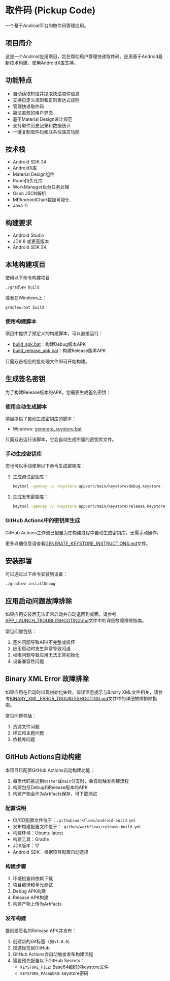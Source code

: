 # 取件码 (Pickup Code)

一个基于Android平台的取件码管理应用。

## 项目简介

这是一个Android应用项目，旨在帮助用户管理快递取件码。应用基于Android最新技术构建，使用AndroidX库支持。

## 功能特点

- 自动读取短信并提取快递取件信息
- 支持自定义规则和正则表达式规则
- 管理快递取件码
- 简洁直观的用户界面
- 基于Material Design设计规范
- 支持取件历史记录和数据统计
- 一键复制取件码和联系快递员功能

## 技术栈

- Android SDK 34
- AndroidX库
- Material Design组件
- Room持久化库
- WorkManager后台任务处理
- Gson JSON解析
- MPAndroidChart数据可视化
- Java 11

## 构建要求

- Android Studio
- JDK 8 或更高版本
- Android SDK 34

## 本地构建项目

使用以下命令构建项目：

```bash
./gradlew build
```

或者在Windows上：

```bash
gradlew.bat build
```

### 使用构建脚本

项目中提供了预定义的构建脚本，可以直接运行：

- [build_apk.bat](file:///c%3A/Users/Administrator/Downloads/2/2/build_apk.bat)：构建Debug版本APK
- [build_release_apk.bat](file:///c%3A/Users/Administrator/Downloads/2/2/build_release_apk.bat)：构建Release版本APK

只需双击相应的批处理文件即可开始构建。

## 生成签名密钥

为了构建Release版本的APK，您需要生成签名密钥：

### 使用自动生成脚本
项目提供了自动生成密钥库的脚本：
- Windows: [generate_keystore.bat](file:///c%3A/Users/Administrator/Downloads/2/2/generate_keystore.bat)

只需双击运行该脚本，它会自动生成所需的密钥库文件。

### 手动生成密钥库
您也可以手动使用以下命令生成密钥库：

1. 生成调试密钥库：
   ```bash
   keytool -genkey -v -keystore app/src/main/keystore/debug.keystore -storepass 123456 -alias debug -keypass 123456 -keyalg RSA -keysize 2048 -validity 10000 -dname "CN=Android Debug,O=Android,C=US" -storetype pkcs12
   ```

2. 生成发布密钥库：
   ```bash
   keytool -genkey -v -keystore app/src/main/keystore/release.keystore -storepass 123456 -alias release -keypass 123456 -keyalg RSA -keysize 2048 -validity 10000 -dname "CN=Android Release,O=Android,C=US" -storetype pkcs12
   ```

### GitHub Actions中的密钥库生成
GitHub Actions工作流已配置为在构建过程中自动生成密钥库，无需手动操作。

更多详细信息请查看[GENERATE_KEYSTORE_INSTRUCTIONS.md](file:///c%3A/Users/Administrator/Downloads/2/2/GENERATE_KEYSTORE_INSTRUCTIONS.md)文件。

## 安装部署

可以通过以下命令安装到设备：

```bash
./gradlew installDebug
```

## 应用启动问题故障排除

如果应用安装后无法正常启动并自动退回到桌面，请参考[APP_LAUNCH_TROUBLESHOOTING.md](file:///c%3A/Users/Administrator/Downloads/2/2/APP_LAUNCH_TROUBLESHOOTING.md)文件中的详细故障排除指南。

常见问题包括：
1. 签名问题导致APK不完整或损坏
2. 应用启动时发生异常导致闪退
3. 权限问题导致应用无法正常初始化
4. 设备兼容性问题

## Binary XML Error 故障排除

如果应用在启动时出现初始化失败，错误信息提示与Binary XML文件相关，请参考[BINARY_XML_ERROR_TROUBLESHOOTING.md](file:///c%3A/Users/Administrator/Downloads/2/2/BINARY_XML_ERROR_TROUBLESHOOTING.md)文件中的详细故障排除指南。

常见问题包括：
1. 资源文件问题
2. 样式和主题问题
3. 依赖库问题

## GitHub Actions自动构建

本项目已配置GitHub Actions自动构建功能：

1. 每当代码推送到`master`或`main`分支时，会自动触发构建流程
2. 构建包括Debug和Release版本的APK
3. 构建产物会作为Artifacts保存，可下载测试

### 配置说明

- CI/CD配置文件位于：`.github/workflows/android-build.yml`
- 发布构建配置文件位于：`.github/workflows/release-build.yml`
- 构建环境：Ubuntu latest
- 构建工具：Gradle
- JDK版本：17
- Android SDK：根据项目配置自动选择

### 构建步骤

1. 环境检查和依赖下载
2. 项目编译和单元测试
3. Debug APK构建
4. Release APK构建
5. 构建产物上传为Artifacts

### 发布构建

要创建签名的Release APK并发布：

1. 创建新的Git标签（如`v1.0.0`）
2. 推送标签到GitHub
3. GitHub Actions会自动触发发布构建流程
4. 需要预先配置以下GitHub Secrets：
   - `KEYSTORE_FILE`: Base64编码的keystore文件
   - `KEYSTORE_PASSWORD`: keystore密码